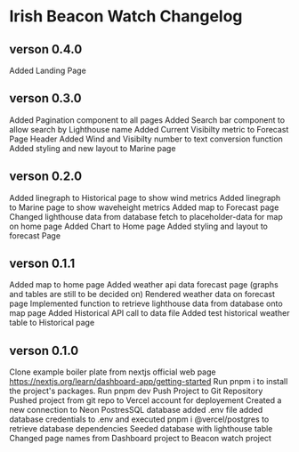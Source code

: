 # Irish Beacon Watch Changelog

## verson 0.4.0
Added Landing Page

## verson 0.3.0
Added Pagination component to all pages
Added Search bar component to allow search by Lighthouse name
Added Current Visibilty metric to Forecast Page Header
Added Wind and Visibilty number to text conversion function
Added styling and new layout to Marine page

## verson 0.2.0
Added linegraph to Historical page to show wind metrics
Added linegraph to Marine page to show waveheight metrics
Added map to Forecast page
Changed lighthouse data from database fetch to placeholder-data for map on home page
Added Chart to Home page
Added styling and layout to forecast Page

## verson 0.1.1
Added map to home page
Added weather api data forecast page (graphs and tables are still to be decided on)
Rendered weather data on forecast page
Implemented function to retrieve lighthouse data from database onto map page
Added Historical API call to data file
Added test historical weather table to Historical page

## verson 0.1.0
Clone example boiler plate from nextjs official web page https://nextjs.org/learn/dashboard-app/getting-started
Run pnpm i to install the project's packages.
Run pnpm dev
Push Project to Git Repository
Pushed project from git repo to Vercel account for deployement
Created a new connection to Neon PostresSQL database
added .env file
added database credentials to .env and executed pnpm i @vercel/postgres to retrieve database dependencies
Seeded database with lighthouse table
Changed page names from Dashboard project to Beacon watch project